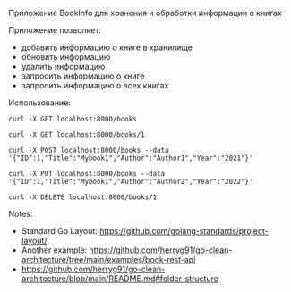 Приложение BookInfo для хранения и обработки информации о книгах

Приложение позволяет:
- добавить информацию о книге в хранилище
- обновить информацию
- удалить информацию
- запросить информацию о книге
- запросить информацию о всех книгах

Использование:

```
curl -X GET localhost:8000/books

curl -X GET localhost:8000/books/1

curl -X POST localhost:8000/books --data '{"ID":1,"Title":"Mybook1","Author":"Author1","Year":"2021"}'

curl -X PUT localhost:8000/books --data '{"ID":1,"Title":"Mybook1","Author":"Author2","Year":"2022"}'

curl -X DELETE localhost:8000/books/1
```


Notes:

- Standard Go Layout: https://github.com/golang-standards/project-layout/
- Another example: https://github.com/herryg91/go-clean-architecture/tree/main/examples/book-rest-api
- https://github.com/herryg91/go-clean-architecture/blob/main/README.md#folder-structure
